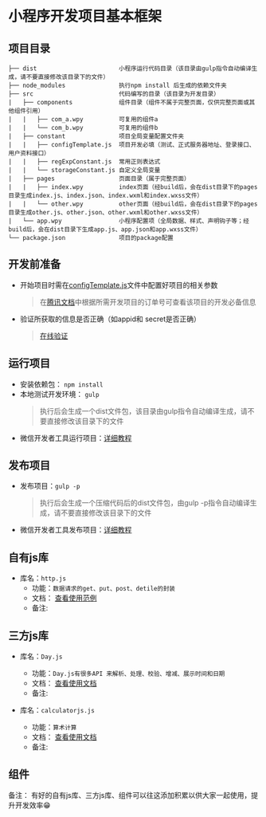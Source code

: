 # 小程序开发项目基本框架
## 项目目录
```
├── dist                       小程序运行代码目录（该目录由gulp指令自动编译生成，请不要直接修改该目录下的文件）
├── node_modules               执行npm install 后生成的依赖文件夹 
├── src                        代码编写的目录（该目录为开发目录）
|   ├── components             组件目录（组件不属于完整页面，仅供完整页面或其他组件引用）
|   |   ├── com_a.wpy          可复用的组件a
|   |   └── com_b.wpy          可复用的组件b
|   ├── constant               项目全局变量配置文件夹
|   |   ├── configTemplate.js  项目开发必填（测试、正式服务器地址、登录接口、用户资料接口）
|   |   ├── regExpConstant.js  常用正则表达式
|   |   └── storageConstant.js 自定义全局变量
|   ├── pages                  页面目录（属于完整页面）
|   |   ├── index.wpy          index页面（经build后，会在dist目录下的pages目录生成index.js、index.json、index.wxml和index.wxss文件）
|   |   └── other.wpy          other页面（经build后，会在dist目录下的pages目录生成other.js、other.json、other.wxml和other.wxss文件）
|   └── app.wpy                小程序配置项（全局数据、样式、声明钩子等；经build后，会在dist目录下生成app.js、app.json和app.wxss文件）
└── package.json               项目的package配置
```
## 开发前准备
 * 开始项目时需在[configTemplate.js](..\src\constant\configTemplate.js)文件中配置好项目的相关参数
    >在[腾讯文档](https://docs.qq.com/sheet/BqI21X2yZIht16aEvJ2OmCjn1V9HaE4ejMTJ1ikqaA01VCbM4)中根据所需开发项目的订单号可查看该项目的开发必备信息
  * 验证所获取的信息是否正确（如appid和	secret是否正确）
    >[在线验证](https://mp.weixin.qq.com/debug/cgi-bin/apiinfo?t=index&type=%E5%9F%BA%E7%A1%80%E6%94%AF%E6%8C%81&form=%E8%8E%B7%E5%8F%96access_token%E6%8E%A5%E5%8F%A3%20/token&token=&lang=zh_CN)

## 运行项目
* 安装依赖包： `npm install`
* 本地测试开发环境： `gulp`
  > 执行后会生成一个dist文件包，该目录由gulp指令自动编译生成，请不要直接修改该目录下的文件
* 微信开发者工具运行项目：[详细教程](https://docs.qq.com/doc/DcElWR1dzWkpHT0Ju)

 
## 发布项目
* 发布项目：`gulp -p`
  > 执行后会生成一个压缩代码后的dist文件包，由gulp -p指令自动编译生成，请不要直接修改该目录下的文件
* 微信开发者工具发布项目：[详细教程](https://docs.qq.com/doc/DUXhpV0toY2FWU0ds)

## 自有js库
* 库名：`http.js`
  * 功能：`数据请求的get、put、post、detile的封装`
  * 文档： [查看使用范例](http://118.31.48.192/minivictory/appletofWeChat/blob/master/manual/http.md)
  * 备注:

## 三方js库
* 库名：`Day.js`
  - 功能：`Day.js有很多API 来解析、处理、校验、增减、展示时间和日期`
  - 文档： [查看使用文档](https://github.com/iamkun/dayjs/blob/HEAD/docs/zh-cn/README.zh-CN.md)
  - 备注:

* 库名：`calculatorjs.js`
  - 功能：`算术计算`
  - 文档： [查看使用文档](https://github.com/fzred/calculatorjs/blob/master/README-ZH.md)
  - 备注:

## 组件



备注： 有好的自有js库、三方js库、组件可以往这添加积累以供大家一起使用，提升开发效率😁
  



